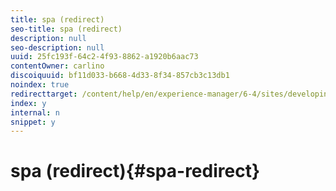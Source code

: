 ```yaml
---
title: spa (redirect)
seo-title: spa (redirect)
description: null
seo-description: null
uuid: 25fc193f-64c2-4f93-8862-a1920b6aac73
contentOwner: carlino
discoiquuid: bf11d033-b668-4d33-8f34-857cb3c13db1
noindex: true
redirecttarget: /content/help/en/experience-manager/6-4/sites/developing/using/reference-materials
index: y
internal: n
snippet: y
---
```


# spa (redirect){#spa-redirect}

